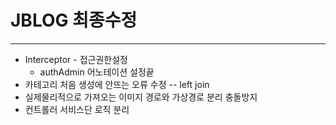 # JBLOG 최종수정
---
* Interceptor - 접근권한설정
	- authAdmin 어노테이션 설정끝
* 카테고리 처음 생성에 안뜨는 오류 수정 -- left join
* 실제물리적으로 가져오는 이미지 경로와 가상경로 분리 충돌방지
* 컨트롤러 서비스단 로직 분리
